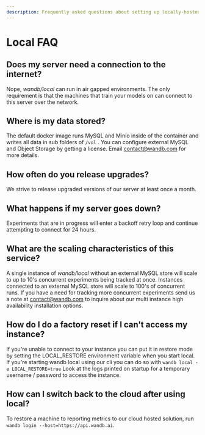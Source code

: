 ```yaml
---
description: Frequently asked questions about setting up locally-hosted versions of our app
---
```


# Local FAQ

## Does my server need a connection to the internet?

Nope, _wandb/local_ can run in air gapped environments. The only requirement is that the machines that train your models on can connect to this server over the network.

## Where is my data stored?

The default docker image runs MySQL and Minio inside of the container and writes all data in sub folders of `/vol` . You can configure external MySQL and Object Storage by getting a license. Email [contact@wandb.com](mailto:contact@wandb.com) for more details.

## How often do you release upgrades?

We strive to release upgraded versions of our server at least once a month.

## What happens if my server goes down?

Experiments that are in progress will enter a backoff retry loop and continue attempting to connect for 24 hours.

## What are the scaling characteristics of this service?

A single instance of _wandb/local_ without an external MySQL store will scale to up to 10's concurrent experiments being tracked at once. Instances connected to an external MySQL store will scale to 100's of concurrent runs. If you have a need for tracking more concurrent experiments send us a note at [contact@wandb.com](mailto:contact@wandb.com) to inquire about our multi instance high availability installation options.

## How do I do a factory reset if I can't access my instance?

If you're unable to connect to your instance you can put it in restore mode by setting the LOCAL\_RESTORE environment variable when you start local. If you're starting wandb local using our cli you can do so with `wandb local -e LOCAL_RESTORE=true` Look at the logs printed on startup for a temporary username / password to access the instance.

## How can I switch back to the cloud after using local?

To restore a machine to reporting metrics to our cloud hosted solution, run `wandb login --host=https://api.wandb.ai`.

